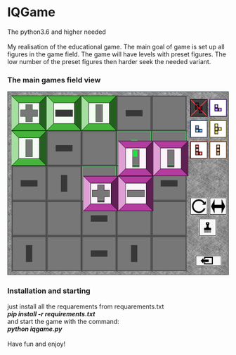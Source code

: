 # IQGame
The python3.6 and higher needed<br>
<br>
My realisation of the educational game. The main goal of game is set up all figures in the game field. The game will have levels with preset figures. The low number of the preset figures then harder seek the needed variant.

### The main games field view
![iqgame interface](/screenshots/screen001.png "iqgame interface")

### Installation and starting
just install all the requarements from requarements.txt<br>
***pip install -r requirements.txt***<br>
and start the game with the command:<br>
***python iqgame.py***<br>
<br>
Have fun and enjoy!
